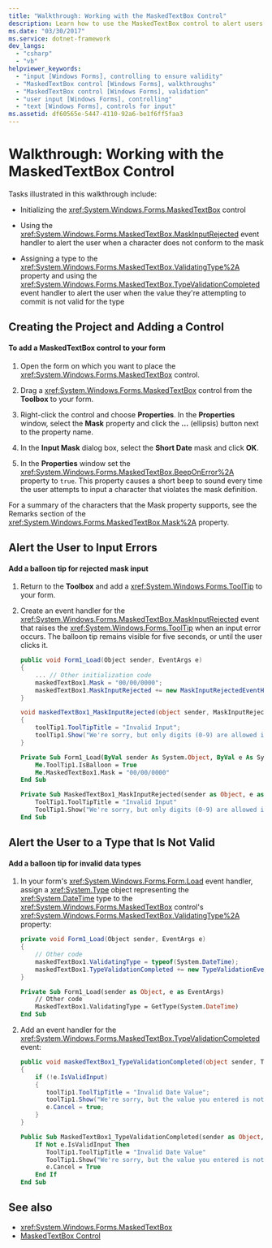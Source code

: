 ```yaml
---
title: "Walkthrough: Working with the MaskedTextBox Control"
description: Learn how to use the MaskedTextBox control to alert users when the value they're attempting to commit is not valid for the type.
ms.date: "03/30/2017"
ms.service: dotnet-framework
dev_langs:
  - "csharp"
  - "vb"
helpviewer_keywords:
  - "input [Windows Forms], controlling to ensure validity"
  - "MaskedTextBox control [Windows Forms], walkthroughs"
  - "MaskedTextBox control [Windows Forms], validation"
  - "user input [Windows Forms], controlling"
  - "text [Windows Forms], controls for input"
ms.assetid: df60565e-5447-4110-92a6-be1f6ff5faa3
---
```

# Walkthrough: Working with the MaskedTextBox Control

Tasks illustrated in this walkthrough include:

- Initializing the <xref:System.Windows.Forms.MaskedTextBox> control

- Using the <xref:System.Windows.Forms.MaskedTextBox.MaskInputRejected> event handler to alert the user when a character does not conform to the mask

- Assigning a type to the <xref:System.Windows.Forms.MaskedTextBox.ValidatingType%2A> property and using the <xref:System.Windows.Forms.MaskedTextBox.TypeValidationCompleted> event handler to alert the user when the value they're attempting to commit is not valid for the type

## Creating the Project and Adding a Control

#### To add a MaskedTextBox control to your form

1. Open the form on which you want to place the <xref:System.Windows.Forms.MaskedTextBox> control.

2. Drag a <xref:System.Windows.Forms.MaskedTextBox> control from the **Toolbox** to your form.

3. Right-click the control and choose **Properties**. In the **Properties** window, select the **Mask** property and click the **...** (ellipsis) button next to the property name.

4. In the **Input Mask** dialog box, select the **Short Date** mask and click **OK**.

5. In the **Properties** window set the <xref:System.Windows.Forms.MaskedTextBox.BeepOnError%2A> property to `true`. This property causes a short beep to sound every time the user attempts to input a character that violates the mask definition.

For a summary of the characters that the Mask property supports, see the Remarks section of the <xref:System.Windows.Forms.MaskedTextBox.Mask%2A> property.

## Alert the User to Input Errors

#### Add a balloon tip for rejected mask input

1. Return to the **Toolbox** and add a <xref:System.Windows.Forms.ToolTip> to your form.

2. Create an event handler for the <xref:System.Windows.Forms.MaskedTextBox.MaskInputRejected> event that raises the <xref:System.Windows.Forms.ToolTip> when an input error occurs. The balloon tip remains visible for five seconds, or until the user clicks it.

    ```csharp
    public void Form1_Load(Object sender, EventArgs e)
    {
        ... // Other initialization code
        maskedTextBox1.Mask = "00/00/0000";
        maskedTextBox1.MaskInputRejected += new MaskInputRejectedEventHandler(maskedTextBox1_MaskInputRejected)
    }

    void maskedTextBox1_MaskInputRejected(object sender, MaskInputRejectedEventArgs e)
    {
        toolTip1.ToolTipTitle = "Invalid Input";
        toolTip1.Show("We're sorry, but only digits (0-9) are allowed in dates.", maskedTextBox1, maskedTextBox1.Location, 5000);
    }
    ```

    ```vb
    Private Sub Form1_Load(ByVal sender As System.Object, ByVal e As System.EventArgs) Handles MyBase.Load
        Me.ToolTip1.IsBalloon = True
        Me.MaskedTextBox1.Mask = "00/00/0000"
    End Sub

    Private Sub MaskedTextBox1_MaskInputRejected(sender as Object, e as MaskInputRejectedEventArgs) Handles MaskedTextBox1.MaskInputRejected
        ToolTip1.ToolTipTitle = "Invalid Input"
        ToolTip1.Show("We're sorry, but only digits (0-9) are allowed in dates.", MaskedTextBox1, 5000)
    End Sub
    ```

## Alert the User to a Type that Is Not Valid

#### Add a balloon tip for invalid data types

1. In your form's <xref:System.Windows.Forms.Form.Load> event handler, assign a <xref:System.Type> object representing the <xref:System.DateTime> type to the <xref:System.Windows.Forms.MaskedTextBox> control's <xref:System.Windows.Forms.MaskedTextBox.ValidatingType%2A> property:

    ```csharp
    private void Form1_Load(Object sender, EventArgs e)
    {
        // Other code
        maskedTextBox1.ValidatingType = typeof(System.DateTime);
        maskedTextBox1.TypeValidationCompleted += new TypeValidationEventHandler(maskedTextBox1_TypeValidationCompleted);
    }
    ```

    ```vb
    Private Sub Form1_Load(sender as Object, e as EventArgs)
        // Other code
        MaskedTextBox1.ValidatingType = GetType(System.DateTime)
    End Sub
    ```

2. Add an event handler for the <xref:System.Windows.Forms.MaskedTextBox.TypeValidationCompleted> event:

    ```csharp
    public void maskedTextBox1_TypeValidationCompleted(object sender, TypeValidationEventArgs e)
    {
        if (!e.IsValidInput)
        {
           toolTip1.ToolTipTitle = "Invalid Date Value";
           toolTip1.Show("We're sorry, but the value you entered is not a valid date. Please change the value.", maskedTextBox1, 5000);
           e.Cancel = true;
        }
    }
    ```

    ```vb
    Public Sub MaskedTextBox1_TypeValidationCompleted(sender as Object, e as TypeValidationEventArgs)
        If Not e.IsValidInput Then
           ToolTip1.ToolTipTitle = "Invalid Date Value"
           ToolTip1.Show("We're sorry, but the value you entered is not a valid date. Please change the value.", maskedTextBox1, 5000)
           e.Cancel = True
        End If
    End Sub
    ```

## See also

- <xref:System.Windows.Forms.MaskedTextBox>
- [MaskedTextBox Control](maskedtextbox-control-windows-forms.md)
